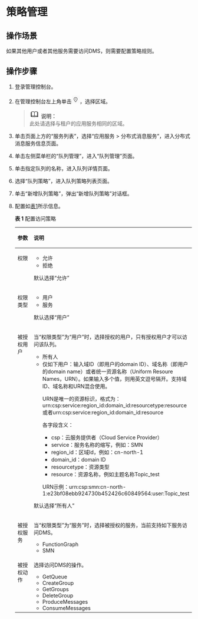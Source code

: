 # 策略管理<a name="zh-cn_topic_0073338246"></a>

## 操作场景<a name="section1682010274457"></a>

如果其他用户或者其他服务需要访问DMS，则需要配置策略规则。

## 操作步骤<a name="section2821122734518"></a>

1.  登录管理控制台。
2.  在管理控制台左上角单击![](figures/icon-region.png)，选择区域。

    >![](public_sys-resources/icon-note.gif) **说明：**   
    >此处请选择与租户的应用服务相同的区域。  

3.  单击页面上方的“服务列表”，选择“应用服务 \> 分布式消息服务”，进入分布式消息服务信息页面。
4.  单击左侧菜单栏的“队列管理”，进入“队列管理”页面。
5.  单击指定队列的名称，进入队列详情页面。
6.  选择“队列策略”，进入队列策略列表页面。
7.  单击“新增队列策略”，弹出“新增队列策略”对话框。
8.  配置如[表1](#table97629762619)所示信息。

    **表 1**  配置访问策略

    <a name="table97629762619"></a>
    <table><thead align="left"><tr id="row27639713260"><th class="cellrowborder" valign="top" width="21%" id="mcps1.2.3.1.1"><p id="p376387142610"><a name="p376387142610"></a><a name="p376387142610"></a>参数</p>
    </th>
    <th class="cellrowborder" valign="top" width="79%" id="mcps1.2.3.1.2"><p id="p1676318718268"><a name="p1676318718268"></a><a name="p1676318718268"></a>说明</p>
    </th>
    </tr>
    </thead>
    <tbody><tr id="row21724731619"><td class="cellrowborder" valign="top" width="21%" headers="mcps1.2.3.1.1 "><p id="p1518164741619"><a name="p1518164741619"></a><a name="p1518164741619"></a>权限</p>
    </td>
    <td class="cellrowborder" valign="top" width="79%" headers="mcps1.2.3.1.2 "><a name="ul20181955131715"></a><a name="ul20181955131715"></a><ul id="ul20181955131715"><li>允许</li><li>拒绝</li></ul>
    <p id="p18960119101919"><a name="p18960119101919"></a><a name="p18960119101919"></a>默认选择“允许”</p>
    </td>
    </tr>
    <tr id="row16413114205019"><td class="cellrowborder" valign="top" width="21%" headers="mcps1.2.3.1.1 "><p id="p1041313415508"><a name="p1041313415508"></a><a name="p1041313415508"></a>权限类型</p>
    </td>
    <td class="cellrowborder" valign="top" width="79%" headers="mcps1.2.3.1.2 "><a name="ul138913298508"></a><a name="ul138913298508"></a><ul id="ul138913298508"><li>用户</li><li>服务</li></ul>
    <p id="p117221916131914"><a name="p117221916131914"></a><a name="p117221916131914"></a>默认选择“用户”</p>
    </td>
    </tr>
    <tr id="row57631271260"><td class="cellrowborder" valign="top" width="21%" headers="mcps1.2.3.1.1 "><p id="p4763147182613"><a name="p4763147182613"></a><a name="p4763147182613"></a>被授权用户</p>
    </td>
    <td class="cellrowborder" valign="top" width="79%" headers="mcps1.2.3.1.2 "><p id="p1976311712615"><a name="p1976311712615"></a><a name="p1976311712615"></a>当“权限类型”为“用户”时，选择授权的用户，只有授权用户才可以访问该队列。</p>
    <a name="ul1176357192615"></a><a name="ul1176357192615"></a><ul id="ul1176357192615"><li>所有人</li><li>仅如下用户：输入域ID（即用户的domain ID）、域名称（即用户的domain name）或者统一资源名称（Uniform Resoure Names，URN）。如果输入多个值，则用英文逗号隔开。支持域ID、域名称和URN混合使用。<p id="p133481159145817"><a name="p133481159145817"></a><a name="p133481159145817"></a>URN是唯一的资源标识，格式为：urn:csp:service:region_id:domain_id:resourcetype:resource或者urn:csp:service:region_id:domain_id:resource</p>
    <p id="p1048833204415"><a name="p1048833204415"></a><a name="p1048833204415"></a>各字段含义：</p>
    <a name="ul79447401313"></a><a name="ul79447401313"></a><ul id="ul79447401313"><li>csp：云服务提供者（Cloud Service Provider）</li><li>service：服务名称的缩写，例如：SMN</li><li>region_id：区域Id，例如：cn-north-1</li><li>domain_id：domain ID</li><li>resourcetype：资源类型</li><li>resource：资源名称，例如主题名称Topic_test</li></ul>
    <p id="p10825195113115"><a name="p10825195113115"></a><a name="p10825195113115"></a>URN示例：urn:csp:smn:cn-north-1:e23bf08ebb924730b452426c60849564:user:Topic_test</p>
    </li></ul>
    <p id="p155741858125412"><a name="p155741858125412"></a><a name="p155741858125412"></a>默认选择“所有人”</p>
    </td>
    </tr>
    <tr id="row17764975263"><td class="cellrowborder" valign="top" width="21%" headers="mcps1.2.3.1.1 "><p id="p1764137112612"><a name="p1764137112612"></a><a name="p1764137112612"></a>被授权服务</p>
    </td>
    <td class="cellrowborder" valign="top" width="79%" headers="mcps1.2.3.1.2 "><p id="p127648714264"><a name="p127648714264"></a><a name="p127648714264"></a>当“权限类型”为“服务”时，选择被授权的服务，当前支持如下服务访问DMS。</p>
    <a name="ul176416732618"></a><a name="ul176416732618"></a><ul id="ul176416732618"><li>FunctionGraph</li><li>SMN</li></ul>
    </td>
    </tr>
    <tr id="row37641718268"><td class="cellrowborder" valign="top" width="21%" headers="mcps1.2.3.1.1 "><p id="p07646792618"><a name="p07646792618"></a><a name="p07646792618"></a>被授权动作</p>
    </td>
    <td class="cellrowborder" valign="top" width="79%" headers="mcps1.2.3.1.2 "><p id="p8764479261"><a name="p8764479261"></a><a name="p8764479261"></a>选择访问DMS的操作。</p>
    <a name="ul0764107202618"></a><a name="ul0764107202618"></a><ul id="ul0764107202618"><li>GetQueue</li><li>CreateGroup</li><li>GetGroups</li><li>DeleteGroup</li><li>ProduceMessages</li><li>ConsumeMessages</li></ul>
    </td>
    </tr>
    </tbody>
    </table>


